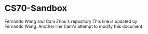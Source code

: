 # CS70-Sandbox
Fernando Wang and Cam Zhou's repository
This line is updated by Fernando Wang.
Another line
Cam's attempt to modify this document.

